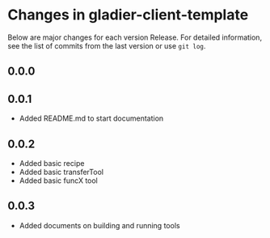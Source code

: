 # Changes in gladier-client-template

Below are major changes for each version Release. For detailed information,
see the list of commits from the last version or use `git log`.

## 0.0.0

## 0.0.1
- Added README.md to start documentation

## 0.0.2
- Added basic recipe
- Added basic transferTool
- Added basic funcX tool

## 0.0.3
- Added documents on building and running tools

